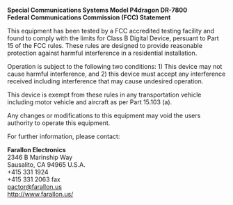 **Special Communications Systems Model P4dragon DR-7800    
Federal Communications Commission (FCC) Statement**

This equipment has been tested by a FCC accredited testing facility and found to comply with the limits for Class B Digital Device, persuant to Part 15 of the FCC rules. These rules are designed to provide reasonable protection against harmful interference in a residential installation.

Operation is subject to the following two conditions: 1) This device may not cause harmful interference, and 2) this device must accept any interference received including interference that may cause undesired operation.

This device is exempt from these rules in any transportation vehicle including motor vehicle and aircraft as per Part 15.103 (a).

Any changes or modifications to this equipment may void the users authority to operate this equipment.

For further information, please contact:

**Farallon Electronics**  
2346 B Marinship Way  
Sausalito, CA 94965 U.S.A.  
+415 331 1924  
+415 331 2063 fax  
<pactor@farallon.us>  
<http://www.farallon.us/>
